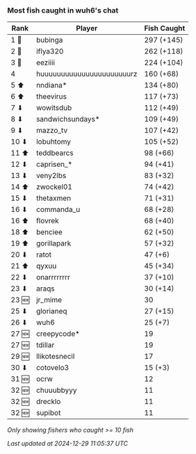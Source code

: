 ### Most fish caught in wuh6's chat
| Rank | Player | Fish Caught |
|------|--------|-----------|
| 1 🥇  | bubinga  | 297 (+145) |
| 2 🥈  | iflya320  | 262 (+118) |
| 3 🥉  | eeziiii  | 224 (+104) |
| 4  | huuuuuuuuuuuuuuuuuuuuuurz  | 160 (+68) |
| 5 ⬆ | nndiana*  | 134 (+80) |
| 6 ⬆ | theevirus  | 117 (+73) |
| 7 ⬇ | wowitsdub  | 112 (+49) |
| 8 ⬇ | sandwichsundays*  | 109 (+49) |
| 9 ⬇ | mazzo_tv  | 107 (+42) |
| 10 ⬇ | lobuhtomy  | 105 (+52) |
| 11 ⬆ | teddbearcs  | 98 (+66) |
| 12 ⬇ | caprisen_*  | 94 (+41) |
| 13 ⬇ | veny2lbs  | 83 (+32) |
| 14 ⬆ | zwockel01  | 74 (+42) |
| 15 ⬇ | thetaxmen  | 71 (+31) |
| 16 ⬇ | commanda_u  | 68 (+28) |
| 16 ⬆ | flovrek  | 68 (+40) |
| 18 ⬆ | benciee  | 62 (+50) |
| 19 ⬆ | gorillapark  | 57 (+32) |
| 20 ⬇ | ratot  | 47 (+6) |
| 21 ⬆ | qyxuu  | 45 (+34) |
| 22 ⬇ | onarrrrrrrr  | 37 (+10) |
| 23 ⬇ | araqs  | 30 (+14) |
| 23 🆕 | jr_mime  | 30 |
| 25 ⬇ | glorianeq  | 27 (+15) |
| 26 ⬇ | wuh6  | 25 (+7) |
| 27 🆕 | creepycode*  | 19 |
| 27 🆕 | tdillar  | 19 |
| 29 🆕 | llikotesnecil  | 17 |
| 30 ⬇ | cotovelo3  | 15 (+3) |
| 31 🆕 | ocrw  | 12 |
| 32 🆕 | chuuubbyyy  | 11 |
| 32 🆕 | drecklo  | 11 |
| 32 🆕 | supibot  | 11 |

_Only showing fishers who caught >= 10 fish_

_Last updated at 2024-12-29 11:05:37 UTC_